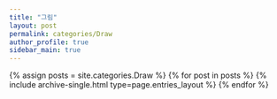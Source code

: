```yaml
---
title: "그림"
layout: post
permalink: categories/Draw
author_profile: true
sidebar_main: true
---
```



{% assign posts = site.categories.Draw %}
{% for post in posts %} {% include archive-single.html type=page.entries_layout %} {% endfor %}
